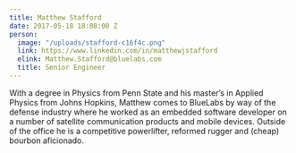 ```yaml
---
title: Matthew Stafford
date: 2017-05-18 18:08:00 Z
person:
  image: "/uploads/stafford-c16f4c.png"
  link: https://www.linkedin.com/in/matthewjstafford
  elink: Matthew.Stafford@bluelabs.com
  title: Senior Engineer
---
```


With a degree in Physics from Penn State and his master’s in Applied Physics from Johns Hopkins, Matthew comes to BlueLabs by way of the defense industry where he worked as an embedded software developer on a number of satellite communication products and mobile devices. Outside of the office he is a competitive powerlifter, reformed rugger and (cheap) bourbon aficionado.